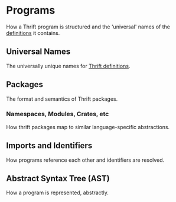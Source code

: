 # Programs

How a Thrift program is structured and the 'universal' names of the [definitions](index.md) it contains.

## Universal Names

The universally unique names for [Thrift definitions](index.md).

## Packages

The format and semantics of Thrift packages.

### Namespaces, Modules, Crates, etc

How thrift packages map to similar language-specific abstractions.

## Imports and Identifiers

How programs reference each other and identifiers are resolved.

## Abstract Syntax Tree (AST)

How a program is represented, abstractly.
